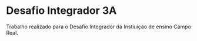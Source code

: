 # Desafio Integrador 3A
 Trabalho realizado para o Desafio Integrador da Instiuição de ensino Campo Real.

